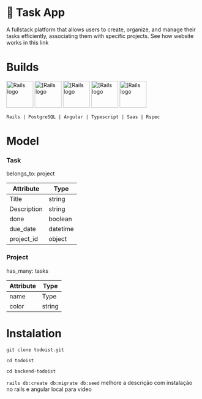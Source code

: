 # 📆 Task App	

A fullstack platform that allows users to create, organize, and manage their tasks efficiently, associating them with specific projects. 
See how website works in this link

# Builds
<img src="https://pbs.twimg.com/profile_images/691206086955790336/CDMbA57p_400x400.png" alt="Rails logo" width="70" height="70"> <img src="https://w7.pngwing.com/pngs/657/27/png-transparent-postgresql-original-wordmark-logo-icon-thumbnail.png" alt="[Rails logo" width="70" height="70">  <img src="https://encrypted-tbn0.gstatic.com/images?q=tbn:ANd9GcT__DpLyuRUlYIwSXn8MGy4bIU-RdXhtYCkSeSKtkrmxQ&s" alt="[Rails logo" width="70" height="70">  <img src="https://upload.wikimedia.org/wikipedia/commons/thumb/4/4c/Typescript_logo_2020.svg/2048px-Typescript_logo_2020.svg.png" alt="[Rails logo" width="70" height="70">  <img src="https://gitlab.spritecloud.com/uploads/-/system/project/avatar/461/rspec.png" alt="[Rails logo" width="70" height="70">

`Rails | PostgreSQL | Angular | Typescript | Saas | Rspec`

# Model 

### Task                                            
belongs_to: project

| Attribute   | Type |
| ----------- | ----------- |
| Title      | string       |
| Description   | string        |
| done | boolean |
| due_date| datetime| 
| project_id | object|

### Project
has_many: tasks

| Attribute   | Type |
| ----------- | ----------- |
| name      | Type       |
| color   | string        |

# Instalation 
`git clone todoist.git`

`cd todoist`

`cd backend-todoist`

`rails db:create db:migrate db:seed` melhore a descrição com instalação no rails e angular local para video
